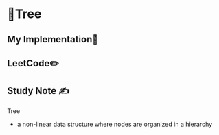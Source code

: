 # 🔢Tree

## My Implementation🧰



## LeetCode✏️



## Study Note ✍️

Tree 

- a non-linear data structure where nodes are organized in  a hierarchy
